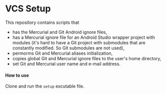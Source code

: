 VCS Setup
=========

This repository contains scripts that
  * has the Mercurial and Git Android ignore files,
  * has a Mercurial ignore file for an Android Studio wrapper project with modules (it's hard to have a Git project with submodules that are constantly modified. So Git submodules are not used),
  * permorms Git and Mercurial aliases initialization,
  * copies global Git and Mercurial ignore files to the user's home directory,
  * set Git and Mercurial user name and e-mail address.

#### How to use

Clone and run the `setup` excutable file.
